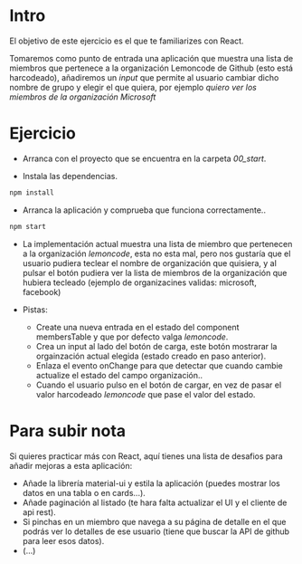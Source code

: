 # Intro

El objetivo de este ejercicio es el que te familiarizes con React.

Tomaremos como punto de entrada una aplicación que muestra una lista de miembros
que pertenece a la organización Lemoncode de Github (esto está harcodeado), añadiremos
un _input_ que permite al usuario cambiar dicho nombre de grupo y elegir el que quiera,
por ejemplo _quiero ver los miembros de la organización Microsoft_

# Ejercicio

- Arranca con el proyecto que se encuentra en la carpeta *00_start*.

- Instala las dependencias.

```bash
npm install
```

- Arranca la aplicación y comprueba que funciona correctamente..

```bash
npm start
```

- La implementación actual muestra una lista de miembro que pertenecen a la organización 
_lemoncode_, esta no esta mal, pero nos gustaría que el usuario pudiera teclear el nombre
de organización que quisiera, y al pulsar el botón pudiera ver la lista de miembros de la
organización que hubiera tecleado (ejemplo de organizacines validas: microsoft, facebook)

- Pistas:

  - Create una nueva entrada en el estado del component membersTable y que por defecto valga _lemoncode_.
  - Crea un input al lado del botón de carga, este botón mostrarar la orgainzación actual elegida (estado creado en paso anterior).
  - Enlaza el evento onChange para que detectar que cuando cambie actualize el estado del campo organización..
  - Cuando el usuario pulso en el botón de cargar, en vez de pasar el valor harcodeado _lemoncode_ que pase el 
  valor del estado.
  
# Para subir nota

Si quieres practicar más con React, aquí tienes una lista de desafios para añadir mejoras a esta aplicación:

- Añade la librería material-ui y estila la aplicación (puedes mostrar los datos en una tabla o en cards...).
- Añade paginación al listado (te hara falta actualizar el UI y el cliente de api rest).
- Si pinchas en un miembro que navega a su página de detalle en el que podrás ver lo detalles de ese usuario (tiene que buscar la API de github para leer esos datos).
- (...)